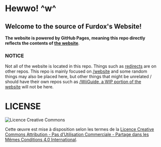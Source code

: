 # Hewwo! ^w^
## Welcome to the source of Furdox's Website!
**The website is powered by GitHub Pages, meaning this repo directly reflects the contents of [the website](http://furdox.github.io/website)**.

### NOTICE
Not all of the website is located in this repo. Things such as [redirects](placeholder) are on other repos. This repo is mainly focused on [/website](http://furdox.tk/website) and some random things may also be placed here, but other things that might be unrelated / should have their own repos such as [/WiiGuide, a WIP portion of the website](http://furdox.tk/WiiGuide) will not be here.

# LICENSE
![Licence Creative Commons](https://i.creativecommons.org/l/by-nc-sa/4.0/88x31.png)

Cette œuvre est mise à disposition selon les termes de la [Licence Creative Commons Attribution - Pas d’Utilisation Commerciale - Partage dans les Mêmes Conditions 4.0 International](http://creativecommons.org/licenses/by-nc-sa/4.0/).
